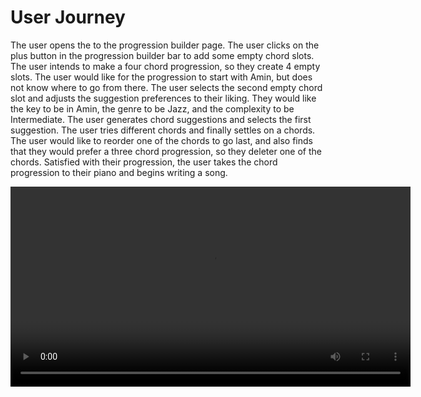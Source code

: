 # User Journey

The user opens the to the progression builder page. The user clicks on the plus button in the progression builder bar to add some empty chord slots. The user intends to make a four chord progression, so they create 4 empty slots. The user would like for the progression to start with Amin, but does not know where to go from there. The user selects the second empty chord slot and adjusts the suggestion preferences to their liking. They would like the key to be in Amin, the genre to be Jazz, and the complexity to be Intermediate. The user generates chord suggestions and selects the first suggestion. The user tries different chords and finally settles on a chords. The user would like to reorder one of the chords to go last, and also finds that they would prefer a three chord progression, so they deleter one of the chords. Satisfied with their progression, the user takes the chord progression to their piano and begins writing a song.

<video src="https://github.com/user-attachments/assets/81243d3c-a178-4e94-839d-9fd2f74fb515" width="640" controls></video>
